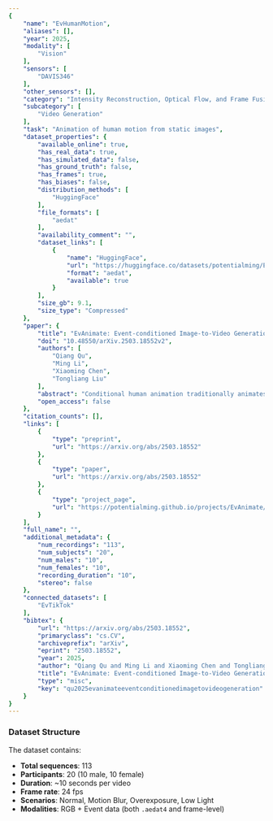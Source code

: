 ```yaml
---
{
    "name": "EvHumanMotion",
    "aliases": [],
    "year": 2025,
    "modality": [
        "Vision"
    ],
    "sensors": [
        "DAVIS346"
    ],
    "other_sensors": [],
    "category": "Intensity Reconstruction, Optical Flow, and Frame Fusion",
    "subcategory": [
        "Video Generation"
    ],
    "task": "Animation of human motion from static images",
    "dataset_properties": {
        "available_online": true,
        "has_real_data": true,
        "has_simulated_data": false,
        "has_ground_truth": false,
        "has_frames": true,
        "has_biases": false,
        "distribution_methods": [
            "HuggingFace"
        ],
        "file_formats": [
            "aedat"
        ],
        "availability_comment": "",
        "dataset_links": [
            {
                "name": "HuggingFace",
                "url": "https://huggingface.co/datasets/potentialming/EvHumanMotion",
                "format": "aedat",
                "available": true
            }
        ],
        "size_gb": 9.1,
        "size_type": "Compressed"
    },
    "paper": {
        "title": "EvAnimate: Event-conditioned Image-to-Video Generation for Human Animation",
        "doi": "10.48550/arXiv.2503.18552v2",
        "authors": [
            "Qiang Qu",
            "Ming Li",
            "Xiaoming Chen",
            "Tongliang Liu"
        ],
        "abstract": "Conditional human animation traditionally animates static reference images using pose-based motion cues extracted from video data. However, these video-derived cues often suffer from low temporal resolution, motion blur, and unreliable performance under challenging lighting conditions. In contrast, event cameras inherently provide robust and high temporal-resolution motion information, offering resilience to motion blur, low-light environments, and exposure variations. In this paper, we propose EvAnimate, the first method leveraging event streams as robust and precise motion cues for conditional human image animation. Our approach is fully compatible with diffusion-based generative models, enabled by encoding asynchronous event data into a specialized three-channel representation with adaptive slicing rates and densities. High-quality and temporally coherent animations are achieved through a dual-branch architecture explicitly designed to exploit event-driven dynamics, significantly enhancing performance under challenging real-world conditions. Enhanced cross-subject generalization is further achieved using specialized augmentation strategies. To facilitate future research, we establish a new benchmarking, including simulated event data for training and validation, and a real-world event dataset capturing human actions under normal and challenging scenarios. The experiment results demonstrate that EvAnimate achieves high temporal fidelity and robust performance in scenarios where traditional video-derived cues fall short.",
        "open_access": false
    },
    "citation_counts": [],
    "links": [
        {
            "type": "preprint",
            "url": "https://arxiv.org/abs/2503.18552"
        },
        {
            "type": "paper",
            "url": "https://arxiv.org/abs/2503.18552"
        },
        {
            "type": "project_page",
            "url": "https://potentialming.github.io/projects/EvAnimate/"
        }
    ],
    "full_name": "",
    "additional_metadata": {
        "num_recordings": "113",
        "num_subjects": "20",
        "num_males": "10",
        "num_females": "10",
        "recording_duration": "10",
        "stereo": false
    },
    "connected_datasets": [
        "EvTikTok"
    ],
    "bibtex": {
        "url": "https://arxiv.org/abs/2503.18552",
        "primaryclass": "cs.CV",
        "archiveprefix": "arXiv",
        "eprint": "2503.18552",
        "year": 2025,
        "author": "Qiang Qu and Ming Li and Xiaoming Chen and Tongliang Liu",
        "title": "EvAnimate: Event-conditioned Image-to-Video Generation for Human Animation",
        "type": "misc",
        "key": "qu2025evanimateeventconditionedimagetovideogeneration"
    }
}
---
```



### Dataset Structure 

The dataset contains:
- **Total sequences**: 113
- **Participants**: 20 (10 male, 10 female)
- **Duration**: ~10 seconds per video
- **Frame rate**: 24 fps
- **Scenarios**: Normal, Motion Blur, Overexposure, Low Light
- **Modalities**: RGB + Event data (both `.aedat4` and frame-level)
